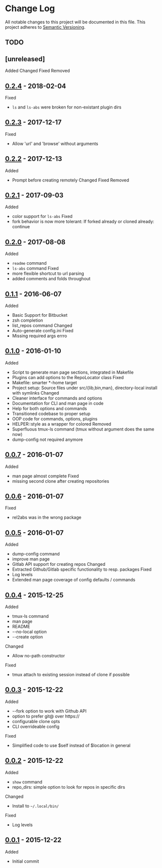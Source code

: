 Change Log
==========

All notable changes to this project will be documented in this file.
This project adheres to [Semantic Versioning](http://semver.org/).

## TODO

## [unreleased]
Added
Changed
Fixed
Removed

## [0.2.4] - 2018-02-04
Fixed
* `ls` and `ls-abs` were broken for non-existant plugin dirs

## [0.2.3] - 2017-12-17
Fixed
* Allow 'url' and 'browse' without arguments

## [0.2.2] - 2017-12-13
Added
* Prompt before creating remotely
Changed
Fixed
Removed

<!-- newest-changes -->
## [0.2.1] - 2017-09-03
Added
* color support for `ls-abs`
Fixed
* fork behavior is now more tolerant: If forked already or cloned already: continue
## [0.2.0] - 2017-08-08
Added
* `readme` command
* `ls-abs` command
Fixed
* more flexible shortcut to url parsing
* added comments and folds throughout

## [0.1.1] - 2016-06-07
Added
* Basic Support for Bitbucket
* zsh completion
* list_repos command
Changed
* Auto-generate config.ini
Fixed
* Missing required args errro

## [0.1.0] - 2016-01-10
Added
* Script to generate man page sections, integrated in Makefile
* Plugins can add options to the RepoLocator class
Fixed
* Makefile: smarter \*-home target
* Project setup: Source files under src/{lib,bin,man}, directory-local install with symlinks
Changed
* Cleaner interface for commands and options
* Documentation for CLI and man page in code
* Help for both options and commands
* Transitioned codebase to proper setup
* OOP code for commands, options, plugins
* HELPER::style as a wrapper for colored
Removed
* Superfluous tmux-ls command (tmux without argument does the same now)
* dump-config not required anymore

## [0.0.7] - 2016-01-07
Added
* man page almost complete
Fixed
* missing second clone after creating repositories 

## [0.0.6] - 2016-01-07
Fixed
* rel2abs was in the wrong package

## [0.0.5] - 2016-01-07
Added
* dump-config command
* improve man page
* Gitlab API support for creating repos
Changed
* Extracted Github/Gitlab specific functionality to resp. packages
Fixed
* Log levels
* Extended man page coverage of config defaults / commands


## [0.0.4] - 2015-12-25
Added
* tmux-ls command
* man page
* README
* --no-local option
* --create option

Changed
* Allow no-path constructor

Fixed
* tmux attach to existing session instead of clone if possible

## [0.0.3] - 2015-12-22
Added
* --fork option to work with Github API
* option to prefer git@ over https://
* configurable clone opts
* CLI overrideable config

Fixed
* Simplified code to use $self instead of $location in general

## [0.0.2] - 2015-12-22
Added
* `show` command
* repo_dirs: simple option to look for repos in specific dirs

Changed
* Install to `~/.local/bin/`

Fixed
* Log levels

## [0.0.1] - 2015-12-22
Added
* Initial commit

<!-- link-labels -->
[0.2.4]: ../../compare/v0.2.3...v0.2.4
[0.2.3]: ../../compare/v0.2.2...v0.2.3
[0.2.2]: ../../compare/v0.2.1...v0.2.2
[0.2.1]: ../../compare/v0.2.0...v0.2.1
[0.2.0]: ../../compare/v0.1.1...v0.2.0
[0.1.1]: ../../compare/v0.1.0...v0.1.1
[0.1.0]: ../../compare/v0.0.7...v0.1.0
[0.0.7]: ../../compare/v0.0.6...v0.0.7
[0.0.6]: ../../compare/v0.0.5...v0.0.6
[0.0.5]: ../../compare/v0.0.4...v0.0.5
[0.0.4]: ../../compare/v0.0.3...v0.0.4
[0.0.3]: ../../compare/v0.0.2...v0.0.3
[0.0.2]: ../../compare/v0.0.1...v0.0.2
[0.0.1]: ../../compare/v0.0.1...HEAD
